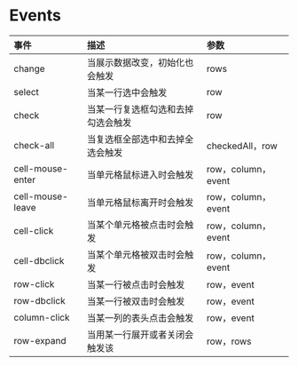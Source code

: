 # Events

| 事件             | 描述                               | 参数               |
| :--------------- | :--------------------------------- | :----------------- |
| change           | 当展示数据改变，初始化也会触发     | rows               |
| select           | 当某一行选中会触发                 | row                |
| check            | 当某一行复选框勾选和去掉勾选会触发 | row                |
| check-all        | 当复选框全部选中和去掉全选会触发   | checkedAll，row    |
| cell-mouse-enter | 当单元格鼠标进入时会触发           | row，column，event |
| cell-mouse-leave | 当单元格鼠标离开时会触发           | row，column，event |
| cell-click       | 当某个单元格被点击时会触发         | row，column，event |
| cell-dbclick     | 当某个单元格被双击时会触发         | row，column，event |
| row-click        | 当某一行被点击时会触发             | row，event         |
| row-dbclick      | 当某一行被双击时会触发             | row，event         |
| column-click     | 当某一列的表头点击会触发           | row，event         |
| row-expand       | 当用某一行展开或者关闭会触发该     | row，rows          |
